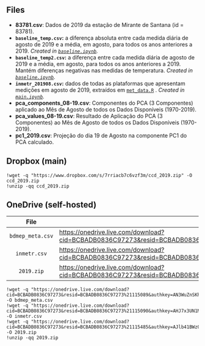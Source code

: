 ## Files

* **83781.csv**: Dados de 2019 da estação de Mirante de Santana (id = 83781).
* **`baseline_temp.csv`:** a diferença absoluta entre cada medida diária de agosto de 2019 e a média, em agosto, para todos os anos anteriores a 2019. _Created in [`baseline.ipynb`](https://github.com/vitorsr/ccd/blob/master/baseline.ipynb)._
* **`baseline_temp2.csv`:** a diferença entre cada medida diária de agosto de 2019 e a média, em agosto, para todos os anos anteriores a 2019. Mantém diferenças negativas nas medidas de temperatura. _Created in [`baseline.ipynb`](https://github.com/vitorsr/ccd/blob/master/baseline.ipynb)._
* **`inmetr_201908.csv`:** dados de todas as plataformas que apresentam medições em agosto de 2019, extraídos em [`met_data.R`](https://github.com/vitorsr/ccd/blob/master/met_data.R) . _Created in [`main.ipynb`](https://github.com/vitorsr/ccd/blob/master/main.ipynb)._
* **pca_components_08-19.csv**: Componentes do PCA (3 Componentes) aplicado ao Mês de Agosto de todos os Dados Disponíveis (1970-2019).
* **pca_values_08-19.csv**: Resultado de Aplicação do PCA (3 Componentes) ao Mês de Agosto de todos os Dados Disponíveis (1970-2019).
* **pc1_2019.csv**: Projeção do dia 19 de Agosto na componente PC1 do PCA calculado.

## Dropbox (main)

    !wget -q "https://www.dropbox.com/s/7rriacb7c6vzf3m/ccd_2019.zip" -O ccd_2019.zip
    !unzip -qq ccd_2019.zip

## OneDrive (self-hosted)

| File             | Link |
|:----------------:|------|
| `bdmep_meta.csv` | https://onedrive.live.com/download?cid=BCBADB0836C97273&resid=BCBADB0836C97273%21115089&authkey=AN3WuZnSKh9jgC8 |
| `inmetr.csv`     | https://onedrive.live.com/download?cid=BCBADB0836C97273&resid=BCBADB0836C97273%21115090&authkey=AHJ7x3UN1MzJW1M |
| `2019.zip`       | https://onedrive.live.com/download?cid=BCBADB0836C97273&resid=BCBADB0836C97273%21115485&authkey=AJlb41BWz0YiBd8 |

    !wget -q "https://onedrive.live.com/download?cid=BCBADB0836C97273&resid=BCBADB0836C97273%21115089&authkey=AN3WuZnSKh9jgC8" -O bdmep_meta.csv
    !wget -q "https://onedrive.live.com/download?cid=BCBADB0836C97273&resid=BCBADB0836C97273%21115090&authkey=AHJ7x3UN1MzJW1M" -O inmetr.csv
    !wget -q "https://onedrive.live.com/download?cid=BCBADB0836C97273&resid=BCBADB0836C97273%21115485&authkey=AJlb41BWz0YiBd8" -O 2019.zip
    !unzip -qq 2019.zip
